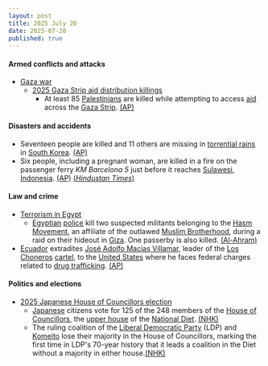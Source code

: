```yaml
---
layout: post
title: 2025 July 20
date: 2025-07-20
published: true
---
```



#### Armed conflicts and attacks

* [Gaza war](https://en.wikipedia.org/wiki/Gaza_war "Gaza war")
  * [2025 Gaza Strip aid distribution killings](https://en.wikipedia.org/wiki/2025_Gaza_Strip_aid_distribution_killings "2025 Gaza Strip aid distribution killings")
    * At least 85 [Palestinians](https://en.wikipedia.org/wiki/Palestinians "Palestinians") are killed while attempting to access [aid](https://en.wikipedia.org/wiki/Humanitarian_aid "Humanitarian aid") across the [Gaza Strip](https://en.wikipedia.org/wiki/Gaza_Strip "Gaza Strip"). [(AP)](https://apnews.com/article/israel-palestinians-hamas-war-07-20-2025-2b494af89d710793bc6933f5ae437566)

#### Disasters and accidents

* Seventeen people are killed and 11 others are missing in [torrential rains](https://en.wikipedia.org/wiki/Rain "Rain") in [South Korea](https://en.wikipedia.org/wiki/South_Korea "South Korea"). [(AP)](https://apnews.com/article/south-korea-heavy-rain-landslides-41c1b115aec4e836677b8535434a67dc)
* Six people, including a pregnant woman, are killed in a fire on the passenger ferry *KM Barcelona 5* just before it reaches [Sulawesi](https://en.wikipedia.org/wiki/Sulawesi "Sulawesi"), [Indonesia](https://en.wikipedia.org/wiki/Indonesia "Indonesia"). [(AP)](https://apnews.com/article/indonesia-passenger-ferry-fire-9b71bb15a123e09540cacbeb1e40b027) [(*Hindustan Times*)](https://www.hindustantimes.com/world-news/us-news/indonesia-ferry-fire-passenger-livestreams-horror-at-sea-while-holding-baby-watch-101753022743487.html)

#### Law and crime

* [Terrorism in Egypt](https://en.wikipedia.org/wiki/Terrorism_in_Egypt "Terrorism in Egypt")
  * [Egyptian](https://en.wikipedia.org/wiki/Egypt "Egypt") [police](https://en.wikipedia.org/wiki/Egyptian_National_Police "Egyptian National Police") kill two suspected militants belonging to the [Hasm Movement](https://en.wikipedia.org/wiki/Hasm_Movement "Hasm Movement"), an affiliate of the outlawed [Muslim Brotherhood](https://en.wikipedia.org/wiki/Muslim_Brotherhood_in_Egypt "Muslim Brotherhood in Egypt"), during a raid on their hideout in [Giza](https://en.wikipedia.org/wiki/Giza "Giza"). One passerby is also killed. [(Al-Ahram)](https://english.ahram.org.eg/News/549880.aspx)
* [Ecuador](https://en.wikipedia.org/wiki/Ecuador "Ecuador") extradites [José Adolfo Macías Villamar](https://en.wikipedia.org/wiki/Jos%C3%A9_Adolfo_Mac%C3%ADas_Villamar "José Adolfo Macías Villamar"), leader of the [Los Choneros](https://en.wikipedia.org/wiki/Los_Choneros "Los Choneros") [cartel](https://en.wikipedia.org/wiki/Drug_cartel "Drug cartel"), to the [United States](https://en.wikipedia.org/wiki/United_States "United States") where he faces federal charges related to [drug trafficking](https://en.wikipedia.org/wiki/Drug_trafficking "Drug trafficking"). [(AP)](https://apnews.com/article/ecuador-united-states-extradition-drug-trafficker-e1743a12c2a54117cc12e0de9576774c)

#### Politics and elections

* [2025 Japanese House of Councillors election](https://en.wikipedia.org/wiki/2025_Japanese_House_of_Councillors_election "2025 Japanese House of Councillors election")
  * [Japanese](https://en.wikipedia.org/wiki/Japan "Japan") citizens vote for 125 of the 248 members of the [House of Councillors](https://en.wikipedia.org/wiki/House_of_Councillors "House of Councillors"), the [upper house](https://en.wikipedia.org/wiki/Upper_house "Upper house") of the [National Diet](https://en.wikipedia.org/wiki/National_Diet "National Diet"). [(NHK)](https://www3.nhk.or.jp/nhkworld/en/news/20250720_06/)
  * The ruling coalition of the [Liberal Democratic Party](https://en.wikipedia.org/wiki/Liberal_Democratic_Party_%28Japan%29 "Liberal Democratic Party (Japan)") (LDP) and [Komeito](https://en.wikipedia.org/wiki/Komeito "Komeito") lose their majority in the House of Councillors, marking the first time in LDP's 70-year history that it leads a coalition in the Diet without a majority in either house.[(NHK)](https://www3.nhk.or.jp/nhkworld/en/news/backstories/4164/)

